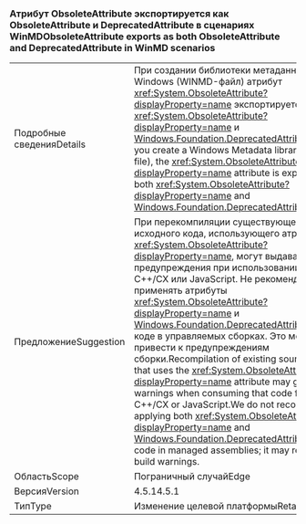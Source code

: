 ### <a name="obsoleteattribute-exports-as-both-obsoleteattribute-and-deprecatedattribute-in-winmd-scenarios"></a><span data-ttu-id="00f1c-101">Атрибут ObsoleteAttribute экспортируется как ObsoleteAttribute и DeprecatedAttribute в сценариях WinMD</span><span class="sxs-lookup"><span data-stu-id="00f1c-101">ObsoleteAttribute exports as both ObsoleteAttribute and DeprecatedAttribute in WinMD scenarios</span></span>

|   |   |
|---|---|
|<span data-ttu-id="00f1c-102">Подробные сведения</span><span class="sxs-lookup"><span data-stu-id="00f1c-102">Details</span></span>|<span data-ttu-id="00f1c-103">При создании библиотеки метаданных Windows (WINMD-файл) атрибут <xref:System.ObsoleteAttribute?displayProperty=name> экспортируется как <xref:System.ObsoleteAttribute?displayProperty=name> и [Windows.Foundation.DeprecatedAttribute](https://docs.microsoft.com/uwp/api/windows.foundation.metadata.deprecatedattribute).</span><span class="sxs-lookup"><span data-stu-id="00f1c-103">When you create a Windows Metadata library (.winmd file), the <xref:System.ObsoleteAttribute?displayProperty=name> attribute is exported as both <xref:System.ObsoleteAttribute?displayProperty=name> and [Windows.Foundation.DeprecatedAttribute](https://docs.microsoft.com/uwp/api/windows.foundation.metadata.deprecatedattribute).</span></span>|
|<span data-ttu-id="00f1c-104">Предложение</span><span class="sxs-lookup"><span data-stu-id="00f1c-104">Suggestion</span></span>|<span data-ttu-id="00f1c-105">При перекомпиляции существующего исходного кода, использующего атрибут <xref:System.ObsoleteAttribute?displayProperty=name>, могут выдаваться предупреждения при использовании кода из C++/CX или JavaScript. Не рекомендуется применять атрибуты <xref:System.ObsoleteAttribute?displayProperty=name> и [ Windows.Foundation.DeprecatedAttribute](https://docs.microsoft.com/uwp/api/windows.foundation.metadata.deprecatedattribute) в коде в управляемых сборках. Это может привести к предупреждениям сборки.</span><span class="sxs-lookup"><span data-stu-id="00f1c-105">Recompilation of existing source code that uses the <xref:System.ObsoleteAttribute?displayProperty=name> attribute may generate warnings when consuming that code from C++/CX or JavaScript.We do not recommend applying both <xref:System.ObsoleteAttribute?displayProperty=name> and [Windows.Foundation.DeprecatedAttribute](https://docs.microsoft.com/uwp/api/windows.foundation.metadata.deprecatedattribute) to code in managed assemblies; it may result in build warnings.</span></span>|
|<span data-ttu-id="00f1c-106">Область</span><span class="sxs-lookup"><span data-stu-id="00f1c-106">Scope</span></span>|<span data-ttu-id="00f1c-107">Пограничный случай</span><span class="sxs-lookup"><span data-stu-id="00f1c-107">Edge</span></span>|
|<span data-ttu-id="00f1c-108">Версия</span><span class="sxs-lookup"><span data-stu-id="00f1c-108">Version</span></span>|<span data-ttu-id="00f1c-109">4.5.1</span><span class="sxs-lookup"><span data-stu-id="00f1c-109">4.5.1</span></span>|
|<span data-ttu-id="00f1c-110">Тип</span><span class="sxs-lookup"><span data-stu-id="00f1c-110">Type</span></span>|<span data-ttu-id="00f1c-111">Изменение целевой платформы</span><span class="sxs-lookup"><span data-stu-id="00f1c-111">Retargeting</span></span>|

